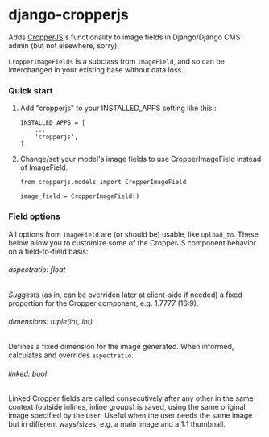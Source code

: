 # django-cropperjs

Adds [CropperJS](https://fengyuanchen.github.io/cropperjs/)'s functionality to image fields in Django/Django CMS admin (but not elsewhere, sorry).

`CropperImageFields` is a subclass from `ImageField`, and so can be interchanged in your existing base without data loss.

### Quick start

1. Add "cropperjs" to your INSTALLED_APPS setting like this::

    ```
    INSTALLED_APPS = [
        ... 
        'cropperjs',
    ]
    ```

2. Change/set your model's image fields to use CropperImageField instead of ImageField.

    ```
    from cropperjs.models import CropperImageField

    image_field = CropperImageField()
    ```
    
    
### Field options

All options from `ImageField` are (or should be) usable, like `upload_to`. These below allow you to customize some of the CropperJS component behavior on a field-to-field basis:


###### aspectratio: float
*Suggests* (as in, can be overriden later at client-side if needed) a fixed proportion for the Cropper component, e.g. 1.7777 (16:9).

###### dimensions: tuple(int, int)
Defines a fixed dimension for the image generated. When informed, calculates and overrides `aspectratio`.

###### linked: bool
Linked Cropper fields are called consecutively after any other in the same context (outside inlines, inline groups) is saved, using the same original image specified by the user. Useful when the user needs the same image but in different ways/sizes, e.g. a main image and a 1:1 thumbnail.